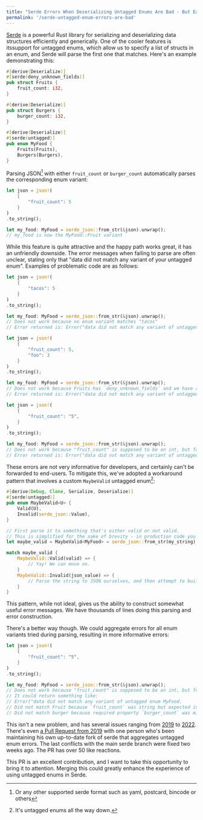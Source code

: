 ```yaml
---
title: "Serde Errors When Deserializing Untagged Enums Are Bad - But Easy to Make Better"
permalink: '/serde-untagged-enum-errors-are-bad'
---
```


[Serde](https://serde.rs/) is a powerful Rust library for serializing and deserializing data structures efficiently and generically. One of the cooler features is itssupport for untagged enums, which allow us to specify a list of structs in an enum, and Serde will parse the first one that matches. Here's an example demonstrating this:

```rust
#[derive(Deserialize)]
#[serde(deny_unknown_fields)]
pub struct Fruits {
    fruit_count: i32,
}

#[derive(Deserialize)]
pub struct Burgers {
    burger_count: i32,
}

#[derive(Deserialize)]
#[serde(untagged)]
pub enum MyFood {
    Fruits(Fruits),
    Burgers(Burgers),
}
```

Parsing JSON[^0] with either `fruit_count` or `burger_count` automatically parses the corresponding enum variant:

```rust
let json = json!(
    {
        "fruit_count": 5
    }
)
.to_string();

let my_food: MyFood = serde_json::from_str(&json).unwrap();
// my_food is now the MyFood::Fruit variant
```

While this feature is quite attractive and  the happy path works great, it has an unfriendly downside. The error messages when failing to parse are often unclear, stating only that "data did not match any variant of your untagged enum". Examples of problematic code are as follows:

```rust
let json = json!(
    {
        "tacos": 5
    }
)
.to_string();

let my_food: MyFood = serde_json::from_str(&json).unwrap();
// Does not work because no enum variant matches "tacos"
// Error returned is: Error("data did not match any variant of untagged enum MyFood")c
```

```rust
let json = json!(
    {
        "fruit_count": 5,
        "foo": 3
    }
)
.to_string();

let my_food: MyFood = serde_json::from_str(&json).unwrap();
// Does not work because Fruits has `deny_unknown_fields` and we have a field too much
// Error returned is: Error("data did not match any variant of untagged enum MyFood")c
```

```rust
let json = json!(
    {
        "fruit_count": "5",
    }
)
.to_string();

let my_food: MyFood = serde_json::from_str(&json).unwrap();
// Does not work because "fruit_count" is supposed to be an int, but found string
// Error returned is: Error("data did not match any variant of untagged enum MyFood")c
```

These errors are not very informative for developers, and certainly can't be forwarded to end-users. To mitigate this, we've adopted a workaround pattern that involves a custom `MaybeValid` untagged enum[^1]:
 
```rust
#[derive(Debug, Clone, Serialize, Deserialize)]
#[serde(untagged)]
pub enum MaybeValid<U> {
    Valid(U),
    Invalid(serde_json::Value),
}

// First parse it to something that's either valid or not valid.
// This is simplified for the sake of brevity - in production code you wouldn't unwrap here
let maybe_valid = MaybeValid<MyFood> = serde_json::from_str(my_string).unwrap();

match maybe_valid {
    MaybeValid::Valid(valid) => {
        // Yay! We can move on.
    }
    MaybeValid::Invalid(json_value) => {
        // Parse the string to JSON ourselves, and then attempt to build a sensible error message
    }
}
```

This pattern, while not ideal, gives us the ability to construct somewhat useful error messages. We have thousands of lines doing this parsing and error construction.

There's a better way though. We could aggregate errors for all enum variants tried during parsing, resulting in more informative errors:

```rust
let json = json!(
    {
        "fruit_count": "5",
    }
)
.to_string();

let my_food: MyFood = serde_json::from_str(&json).unwrap();
// Does not work because "fruit_count" is supposed to be an int, but found string.
// It could return something like: 
// Error("data did not match any variant of untagged enum MyFood.
// Did not match Fruit because `fruit_count` was string but expected integer.
// Did not match burger because required property `burger_count` was missing.")
```

This isn't a new problem, and has several issues ranging from [2019](https://github.com/serde-rs/serde/issues/773) to [2022](https://github.com/serde-rs/serde/issues/2157). There's even [a Pull Request from 2019](https://github.com/serde-rs/serde/pull/1544) with one person who's been maintaining his own up-to-date fork of serde that aggregates untagged enum errors. The last conflicts with the main serde branch were fixed two weeks ago. The PR has over 50 like reactions.

This PR is an excellent contribution, and I want to take this opportunity to bring it to attention. Merging this could greatly enhance the experience of using untagged enums in Serde.

[^0]: Or any other supported serde format such as yaml, postcard, bincode or others
[^1]: It's untagged enums all the way down.
